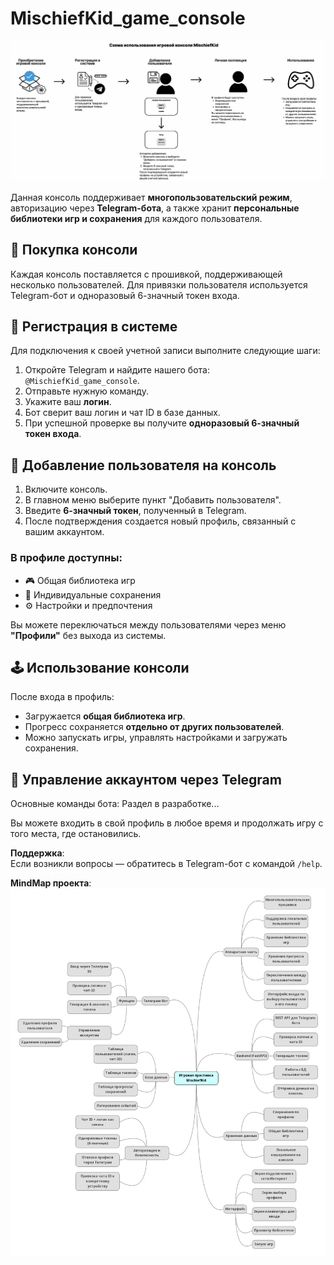 # MischiefKid_game_console

![image](https://github.com/sxannyy/MischiefKid_game_console/blob/main/scheme.png)

Данная консоль поддерживает **многопользовательский режим**, авторизацию через **Telegram-бота**, а также хранит **персональные библиотеки игр и сохранения** для каждого пользователя.

## 🛒 Покупка консоли

Каждая консоль поставляется с прошивкой, поддерживающей несколько пользователей. Для привязки пользователя используется Telegram-бот и одноразовый 6-значный токен входа.

## 📝 Регистрация в системе

Для подключения к своей учетной записи выполните следующие шаги:

1. Откройте Telegram и найдите нашего бота: `@MischiefKid_game_console`.
2. Отправьте нужную команду.
3. Укажите ваш **логин**.
4. Бот сверит ваш логин и чат ID в базе данных.
5. При успешной проверке вы получите **одноразовый 6-значный токен входа**.

## 👤 Добавление пользователя на консоль

1. Включите консоль.
2. В главном меню выберите пункт "Добавить пользователя".
3. Введите **6-значный токен**, полученный в Telegram.
4. После подтверждения создается новый профиль, связанный с вашим аккаунтом.

### В профиле доступны:
- 🎮 Общая библиотека игр  
- 💾 Индивидуальные сохранения  
- ⚙️ Настройки и предпочтения  

Вы можете переключаться между пользователями через меню **"Профили"** без выхода из системы.

## 🕹 Использование консоли

После входа в профиль:
- Загружается **общая библиотека игр**.
- Прогресс сохраняется **отдельно от других пользователей**.
- Можно запускать игры, управлять настройками и загружать сохранения.


## 🤖 Управление аккаунтом через Telegram

Основные команды бота:
Раздел в разработке...

Вы можете входить в свой профиль в любое время и продолжать игру с того места, где остановились.

**Поддержка**:  
Если возникли вопросы — обратитесь в Telegram-бот с командой `/help`.

**MindMap проекта**:
![image](https://github.com/sxannyy/MischiefKid_game_console/blob/main/mind_map.png)
